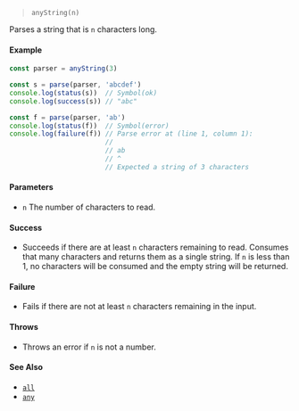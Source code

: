 <!--
 Copyright (c) 2020 Thomas J. Otterson
 
 This software is released under the MIT License.
 https://opensource.org/licenses/MIT
-->

> `anyString(n)`

Parses a string that is `n` characters long.

#### Example

```javascript
const parser = anyString(3)

const s = parse(parser, 'abcdef')
console.log(status(s))  // Symbol(ok)
console.log(success(s)) // "abc"

const f = parse(parser, 'ab')
console.log(status(f))  // Symbol(error)
console.log(failure(f)) // Parse error at (line 1, column 1):
                        //
                        // ab
                        // ^
                        // Expected a string of 3 characters
```

#### Parameters

* `n` The number of characters to read.

#### Success

* Succeeds if there are at least `n` characters remaining to read. Consumes that many characters and returns them as a single string. If `n` is less than 1, no characters will be consumed and the empty string will be returned.

#### Failure

* Fails if there are not at least `n` characters remaining in the input.

#### Throws

* Throws an error if `n` is not a number.

#### See Also

* [`all`](all.md)
* [`any`](any.md)